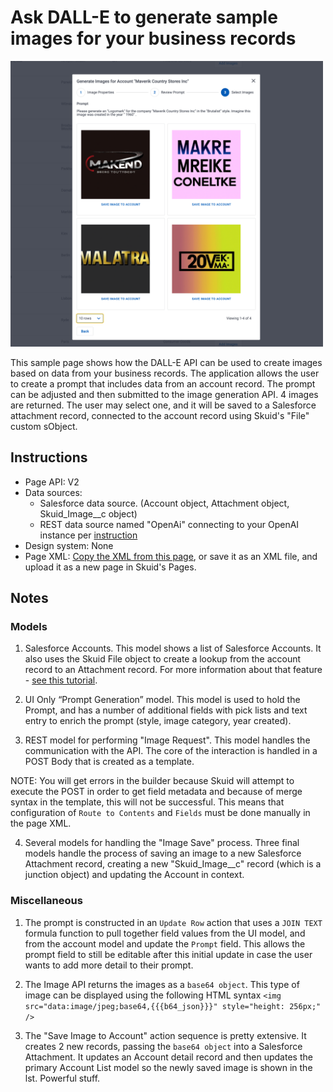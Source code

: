 # Ask DALL-E to generate sample images for your business records 
 
<img src="ImageSelection.png" width="500"></img>

This sample page shows how the DALL-E API can be used to create images based on data from your business records. The application allows the user to create a prompt that includes data from an account record. The prompt can be adjusted and then submitted to the image generation API.  4 images are returned.  The user may select one, and it will be saved to a Salesforce attachment record, connected to the account record using Skuid's "File" custom sObject.  

## Instructions
- Page API:  V2
- Data sources: 
    - Salesforce data source.  (Account object,  Attachment object,  Skuid_Image__c object)
    - REST data source named "OpenAi" connecting to your OpenAI instance per [instruction](openAI)
- Design system: None 
- Page XML:  [Copy the XML from this page](AI_Image_Generation.xml?raw=true), or save it as an XML file, and upload it as a new page in Skuid's Pages.

## Notes

### Models

1.  Salesforce Accounts. 
This model shows a list of Salesforce Accounts.  It also uses the Skuid File object to create a lookup from the account record to an Attachment record.  For more information about that feature - [see this tutorial](https://docs.skuid.com/latest/en/tutorials/salesforce/add-images.html).

2.  UI Only “Prompt Generation” model. 
This model is used to hold the Prompt,  and has a number of additional fields with pick lists and text entry to enrich the prompt (style, image category,  year created). 

3. REST model for performing "Image Request". 
This model handles the communication with the API. 
The core of the interaction is handled in a POST Body that is created as a template. 

NOTE: You will get errors in the builder because Skuid will attempt to execute the POST in order to get field metadata and because of merge syntax in the template,  this will not be successful.  This means that configuration of `Route to Contents` and `Fields` must be done manually in the page XML. 

4. Several models for handling the "Image Save" process.
Three final models handle the process of saving an image to a new Salesforce Attachment record,  creating a new "Skuid_Image__c" record (which is a junction object) and updating the Account in context.  

### Miscellaneous

1. The prompt is constructed in an `Update Row` action that uses a `JOIN TEXT` formula function to pull together field values from the UI model, and from the account model and update the `Prompt` field.  This allows the prompt field to still be editable after this initial update in case the user wants to add more detail to their prompt. 

2. The Image API returns the images as a `base64 object`.  This type of image can be displayed using the following HTML syntax `<img src="data:image/jpeg;base64,{{{b64_json}}}" style="height: 256px;" />`   

3. The "Save Image to Account" action sequence is pretty extensive.  It creates 2 new records,  passing the `base64 object` into a Salesforce Attachment.  It updates an Account detail record and then updates the primary Account List model so the newly saved image is shown in the lst.  Powerful stuff.
